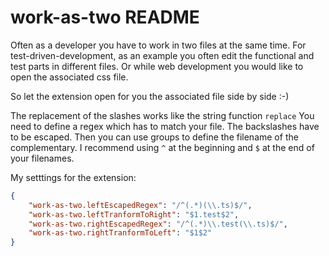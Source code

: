 # work-as-two README

Often as a developer you have to work in two files at the same time. For test-driven-development, as an example you often edit the functional and test parts in different files. Or while web development you would like to open the associated css file.

So let the extension open for you the associated file side by side :-)

The replacement of the slashes works like the string function `replace` You need to define a regex which has to match your file. The backslashes have to be escaped. Then you can use groups to define the filename of the complementary. I recommend using `^` at the beginning and `$` at the end of your filenames.

My setttings for the extension:

```json
{
    "work-as-two.leftEscapedRegex": "/^(.*)(\\.ts)$/",
    "work-as-two.leftTranformToRight": "$1.test$2",
    "work-as-two.rightEscapedRegex": "/^(.*)\\.test(\\.ts)$/",
    "work-as-two.rightTranformToLeft": "$1$2"
}
```
